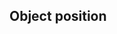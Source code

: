 ## Object position

<!-- <values.objectPosition> -->
<!-- </values.objectPosition> -->


<!-- <variants.objectPosition> -->
<!-- </variants.objectPosition> -->
